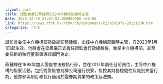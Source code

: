 ```yaml
---
layout: post
title: 證監會委任蔡鍾輝出任中介機構部臨時主管
date: 2022-12-30 23:04:53.000000000 +08:00
link: https://news.rthk.hk/rthk/ch/component/k2/1681979-20221230.htm
categories: rthk
---
```


證監會委任中介機構部高級總監蔡鍾輝，出任中介機構部臨時主管，自2023年1月1日起生效。他將會在梁鳳儀正式擔任證監會行政總裁後，執掌中介機構部，直至委任新的執行董事領導該部門為止。

蔡鍾輝在1998年加入證監會法規執行部，並在2017年調任目前崗位，主管中介機構的監察活動，包括對證監會持牌公司進行視察，監控其財務穩健性及識別失當行為。他亦參與制訂和執行適用於證券期貨業的政策及法規。
